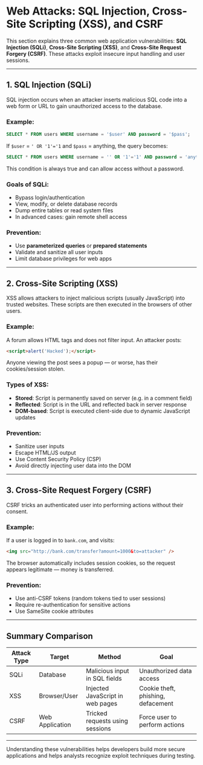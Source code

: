 # Web Attacks: SQL Injection, Cross-Site Scripting (XSS), and CSRF

This section explains three common web application vulnerabilities: **SQL Injection (SQLi)**, **Cross-Site Scripting (XSS)**, and **Cross-Site Request Forgery (CSRF)**. These attacks exploit insecure input handling and user sessions.

---

## 1. SQL Injection (SQLi)

SQL injection occurs when an attacker inserts malicious SQL code into a web form or URL to gain unauthorized access to the database.

### Example:

```sql
SELECT * FROM users WHERE username = '$user' AND password = '$pass';
```

If `$user` = `' OR '1'='1` and `$pass` = anything, the query becomes:

```sql
SELECT * FROM users WHERE username = '' OR '1'='1' AND password = 'anything';
```

This condition is always true and can allow access without a password.

### Goals of SQLi:

- Bypass login/authentication
- View, modify, or delete database records
- Dump entire tables or read system files
- In advanced cases: gain remote shell access

### Prevention:

- Use **parameterized queries** or **prepared statements**
- Validate and sanitize all user inputs
- Limit database privileges for web apps

---

## 2. Cross-Site Scripting (XSS)

XSS allows attackers to inject malicious scripts (usually JavaScript) into trusted websites. These scripts are then executed in the browsers of other users.

### Example:

A forum allows HTML tags and does not filter input. An attacker posts:

```html
<script>alert('Hacked');</script>
```

Anyone viewing the post sees a popup — or worse, has their cookies/session stolen.

### Types of XSS:

- **Stored**: Script is permanently saved on server (e.g. in a comment field)
- **Reflected**: Script is in the URL and reflected back in server response
- **DOM-based**: Script is executed client-side due to dynamic JavaScript updates

### Prevention:

- Sanitize user inputs
- Escape HTML/JS output
- Use Content Security Policy (CSP)
- Avoid directly injecting user data into the DOM

---

## 3. Cross-Site Request Forgery (CSRF)

CSRF tricks an authenticated user into performing actions without their consent.

### Example:

If a user is logged in to `bank.com`, and visits:

```html
<img src="http://bank.com/transfer?amount=1000&to=attacker" />
```

The browser automatically includes session cookies, so the request appears legitimate — money is transferred.

### Prevention:

- Use anti-CSRF tokens (random tokens tied to user sessions)
- Require re-authentication for sensitive actions
- Use SameSite cookie attributes

---

## Summary Comparison

| Attack Type | Target         | Method                            | Goal                              |
|-------------|----------------|-----------------------------------|-----------------------------------|
| SQLi        | Database       | Malicious input in SQL fields     | Unauthorized data access          |
| XSS         | Browser/User   | Injected JavaScript in web pages  | Cookie theft, phishing, defacement|
| CSRF        | Web Application| Tricked requests using sessions   | Force user to perform actions     |

---

Understanding these vulnerabilities helps developers build more secure applications and helps analysts recognize exploit techniques during testing.

